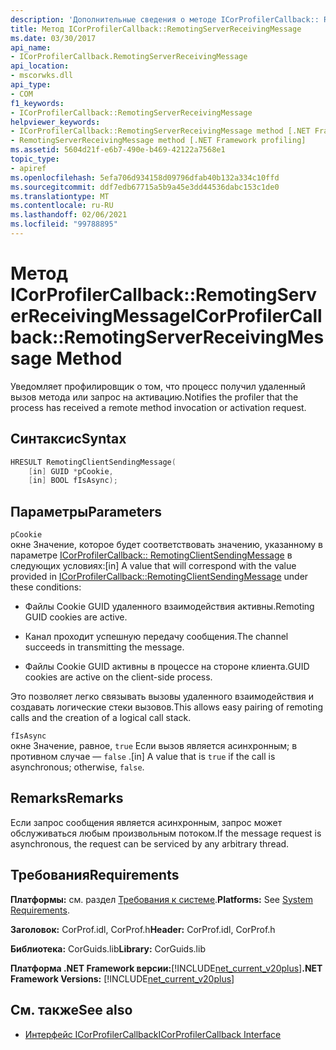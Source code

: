 ```yaml
---
description: 'Дополнительные сведения о методе ICorProfilerCallback:: RemotingServerReceivingMessage'
title: Метод ICorProfilerCallback::RemotingServerReceivingMessage
ms.date: 03/30/2017
api_name:
- ICorProfilerCallback.RemotingServerReceivingMessage
api_location:
- mscorwks.dll
api_type:
- COM
f1_keywords:
- ICorProfilerCallback::RemotingServerReceivingMessage
helpviewer_keywords:
- ICorProfilerCallback::RemotingServerReceivingMessage method [.NET Framework profiling]
- RemotingServerReceivingMessage method [.NET Framework profiling]
ms.assetid: 5604d21f-e6b7-490e-b469-42122a7568e1
topic_type:
- apiref
ms.openlocfilehash: 5efa706d934158d09796dfab40b132a334c10ffd
ms.sourcegitcommit: ddf7edb67715a5b9a45e3dd44536dabc153c1de0
ms.translationtype: MT
ms.contentlocale: ru-RU
ms.lasthandoff: 02/06/2021
ms.locfileid: "99788895"
---
```

# <a name="icorprofilercallbackremotingserverreceivingmessage-method"></a><span data-ttu-id="3aaf4-103">Метод ICorProfilerCallback::RemotingServerReceivingMessage</span><span class="sxs-lookup"><span data-stu-id="3aaf4-103">ICorProfilerCallback::RemotingServerReceivingMessage Method</span></span>

<span data-ttu-id="3aaf4-104">Уведомляет профилировщик о том, что процесс получил удаленный вызов метода или запрос на активацию.</span><span class="sxs-lookup"><span data-stu-id="3aaf4-104">Notifies the profiler that the process has received a remote method invocation or activation request.</span></span>  
  
## <a name="syntax"></a><span data-ttu-id="3aaf4-105">Синтаксис</span><span class="sxs-lookup"><span data-stu-id="3aaf4-105">Syntax</span></span>  
  
```cpp  
HRESULT RemotingClientSendingMessage(  
    [in] GUID *pCookie,  
    [in] BOOL fIsAsync);  
```  
  
## <a name="parameters"></a><span data-ttu-id="3aaf4-106">Параметры</span><span class="sxs-lookup"><span data-stu-id="3aaf4-106">Parameters</span></span>  

 `pCookie`  
 <span data-ttu-id="3aaf4-107">окне Значение, которое будет соответствовать значению, указанному в параметре [ICorProfilerCallback:: RemotingClientSendingMessage](icorprofilercallback-remotingclientsendingmessage-method.md) в следующих условиях:</span><span class="sxs-lookup"><span data-stu-id="3aaf4-107">[in] A value that will correspond with the value provided in [ICorProfilerCallback::RemotingClientSendingMessage](icorprofilercallback-remotingclientsendingmessage-method.md) under these conditions:</span></span>  
  
- <span data-ttu-id="3aaf4-108">Файлы Cookie GUID удаленного взаимодействия активны.</span><span class="sxs-lookup"><span data-stu-id="3aaf4-108">Remoting GUID cookies are active.</span></span>  
  
- <span data-ttu-id="3aaf4-109">Канал проходит успешную передачу сообщения.</span><span class="sxs-lookup"><span data-stu-id="3aaf4-109">The channel succeeds in transmitting the message.</span></span>  
  
- <span data-ttu-id="3aaf4-110">Файлы Cookie GUID активны в процессе на стороне клиента.</span><span class="sxs-lookup"><span data-stu-id="3aaf4-110">GUID cookies are active on the client-side process.</span></span>  
  
 <span data-ttu-id="3aaf4-111">Это позволяет легко связывать вызовы удаленного взаимодействия и создавать логические стеки вызовов.</span><span class="sxs-lookup"><span data-stu-id="3aaf4-111">This allows easy pairing of remoting calls and the creation of a logical call stack.</span></span>  
  
 `fIsAsync`  
 <span data-ttu-id="3aaf4-112">окне Значение, равное, `true` Если вызов является асинхронным; в противном случае — `false` .</span><span class="sxs-lookup"><span data-stu-id="3aaf4-112">[in] A value that is `true` if the call is asynchronous; otherwise, `false`.</span></span>  
  
## <a name="remarks"></a><span data-ttu-id="3aaf4-113">Remarks</span><span class="sxs-lookup"><span data-stu-id="3aaf4-113">Remarks</span></span>  

 <span data-ttu-id="3aaf4-114">Если запрос сообщения является асинхронным, запрос может обслуживаться любым произвольным потоком.</span><span class="sxs-lookup"><span data-stu-id="3aaf4-114">If the message request is asynchronous, the request can be serviced by any arbitrary thread.</span></span>  
  
## <a name="requirements"></a><span data-ttu-id="3aaf4-115">Требования</span><span class="sxs-lookup"><span data-stu-id="3aaf4-115">Requirements</span></span>  

 <span data-ttu-id="3aaf4-116">**Платформы:** см. раздел [Требования к системе](../../get-started/system-requirements.md).</span><span class="sxs-lookup"><span data-stu-id="3aaf4-116">**Platforms:** See [System Requirements](../../get-started/system-requirements.md).</span></span>  
  
 <span data-ttu-id="3aaf4-117">**Заголовок:** CorProf.idl, CorProf.h</span><span class="sxs-lookup"><span data-stu-id="3aaf4-117">**Header:** CorProf.idl, CorProf.h</span></span>  
  
 <span data-ttu-id="3aaf4-118">**Библиотека:** CorGuids.lib</span><span class="sxs-lookup"><span data-stu-id="3aaf4-118">**Library:** CorGuids.lib</span></span>  
  
 <span data-ttu-id="3aaf4-119">**Платформа .NET Framework версии:**[!INCLUDE[net_current_v20plus](../../../../includes/net-current-v20plus-md.md)]</span><span class="sxs-lookup"><span data-stu-id="3aaf4-119">**.NET Framework Versions:** [!INCLUDE[net_current_v20plus](../../../../includes/net-current-v20plus-md.md)]</span></span>  
  
## <a name="see-also"></a><span data-ttu-id="3aaf4-120">См. также</span><span class="sxs-lookup"><span data-stu-id="3aaf4-120">See also</span></span>

- [<span data-ttu-id="3aaf4-121">Интерфейс ICorProfilerCallback</span><span class="sxs-lookup"><span data-stu-id="3aaf4-121">ICorProfilerCallback Interface</span></span>](icorprofilercallback-interface.md)
